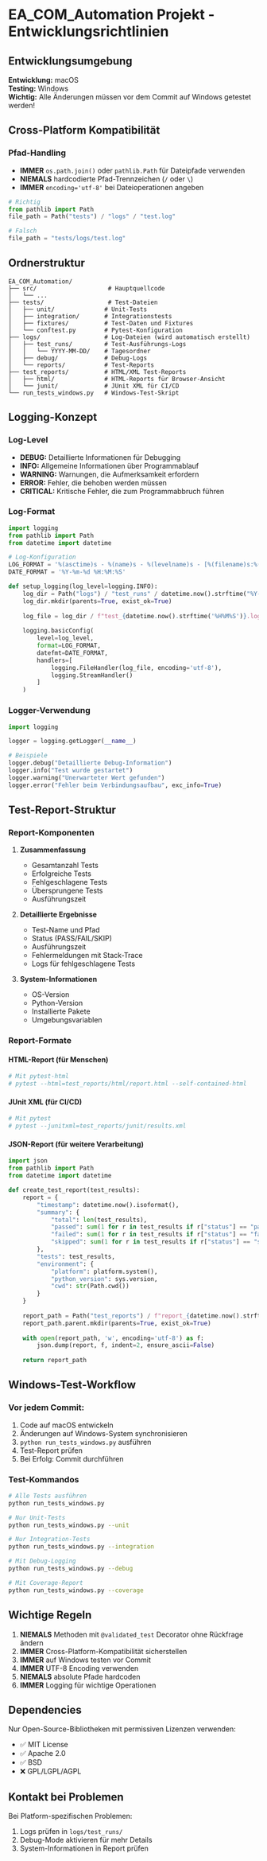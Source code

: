 # EA_COM_Automation Projekt - Entwicklungsrichtlinien

## Entwicklungsumgebung

**Entwicklung:** macOS  
**Testing:** Windows  
**Wichtig:** Alle Änderungen müssen vor dem Commit auf Windows getestet werden!

## Cross-Platform Kompatibilität

### Pfad-Handling
- **IMMER** `os.path.join()` oder `pathlib.Path` für Dateipfade verwenden
- **NIEMALS** hardcodierte Pfad-Trennzeichen (`/` oder `\`)
- **IMMER** `encoding='utf-8'` bei Dateioperationen angeben

```python
# Richtig
from pathlib import Path
file_path = Path("tests") / "logs" / "test.log"

# Falsch
file_path = "tests/logs/test.log"
```

## Ordnerstruktur

```
EA_COM_Automation/
├── src/                    # Hauptquellcode
│   └── ...
├── tests/                  # Test-Dateien
│   ├── unit/              # Unit-Tests
│   ├── integration/       # Integrationstests
│   ├── fixtures/          # Test-Daten und Fixtures
│   └── conftest.py        # Pytest-Konfiguration
├── logs/                  # Log-Dateien (wird automatisch erstellt)
│   ├── test_runs/         # Test-Ausführungs-Logs
│   │   └── YYYY-MM-DD/    # Tagesordner
│   ├── debug/             # Debug-Logs
│   └── reports/           # Test-Reports
├── test_reports/          # HTML/XML Test-Reports
│   ├── html/              # HTML-Reports für Browser-Ansicht
│   └── junit/             # JUnit XML für CI/CD
└── run_tests_windows.py   # Windows-Test-Skript

```

## Logging-Konzept

### Log-Level
- **DEBUG:** Detaillierte Informationen für Debugging
- **INFO:** Allgemeine Informationen über Programmablauf
- **WARNING:** Warnungen, die Aufmerksamkeit erfordern
- **ERROR:** Fehler, die behoben werden müssen
- **CRITICAL:** Kritische Fehler, die zum Programmabbruch führen

### Log-Format
```python
import logging
from pathlib import Path
from datetime import datetime

# Log-Konfiguration
LOG_FORMAT = '%(asctime)s - %(name)s - %(levelname)s - [%(filename)s:%(lineno)d] - %(message)s'
DATE_FORMAT = '%Y-%m-%d %H:%M:%S'

def setup_logging(log_level=logging.INFO):
    log_dir = Path("logs") / "test_runs" / datetime.now().strftime("%Y-%m-%d")
    log_dir.mkdir(parents=True, exist_ok=True)
    
    log_file = log_dir / f"test_{datetime.now().strftime('%H%M%S')}.log"
    
    logging.basicConfig(
        level=log_level,
        format=LOG_FORMAT,
        datefmt=DATE_FORMAT,
        handlers=[
            logging.FileHandler(log_file, encoding='utf-8'),
            logging.StreamHandler()
        ]
    )
```

### Logger-Verwendung
```python
import logging

logger = logging.getLogger(__name__)

# Beispiele
logger.debug("Detaillierte Debug-Information")
logger.info("Test wurde gestartet")
logger.warning("Unerwarteter Wert gefunden")
logger.error("Fehler beim Verbindungsaufbau", exc_info=True)
```

## Test-Report-Struktur

### Report-Komponenten

1. **Zusammenfassung**
   - Gesamtanzahl Tests
   - Erfolgreiche Tests
   - Fehlgeschlagene Tests
   - Übersprungene Tests
   - Ausführungszeit

2. **Detaillierte Ergebnisse**
   - Test-Name und Pfad
   - Status (PASS/FAIL/SKIP)
   - Ausführungszeit
   - Fehlermeldungen mit Stack-Trace
   - Logs für fehlgeschlagene Tests

3. **System-Informationen**
   - OS-Version
   - Python-Version
   - Installierte Pakete
   - Umgebungsvariablen

### Report-Formate

#### HTML-Report (für Menschen)
```python
# Mit pytest-html
# pytest --html=test_reports/html/report.html --self-contained-html
```

#### JUnit XML (für CI/CD)
```python
# Mit pytest
# pytest --junitxml=test_reports/junit/results.xml
```

#### JSON-Report (für weitere Verarbeitung)
```python
import json
from pathlib import Path
from datetime import datetime

def create_test_report(test_results):
    report = {
        "timestamp": datetime.now().isoformat(),
        "summary": {
            "total": len(test_results),
            "passed": sum(1 for r in test_results if r["status"] == "passed"),
            "failed": sum(1 for r in test_results if r["status"] == "failed"),
            "skipped": sum(1 for r in test_results if r["status"] == "skipped"),
        },
        "tests": test_results,
        "environment": {
            "platform": platform.system(),
            "python_version": sys.version,
            "cwd": str(Path.cwd())
        }
    }
    
    report_path = Path("test_reports") / f"report_{datetime.now().strftime('%Y%m%d_%H%M%S')}.json"
    report_path.parent.mkdir(parents=True, exist_ok=True)
    
    with open(report_path, 'w', encoding='utf-8') as f:
        json.dump(report, f, indent=2, ensure_ascii=False)
    
    return report_path
```

## Windows-Test-Workflow

### Vor jedem Commit:
1. Code auf macOS entwickeln
2. Änderungen auf Windows-System synchronisieren
3. `python run_tests_windows.py` ausführen
4. Test-Report prüfen
5. Bei Erfolg: Commit durchführen

### Test-Kommandos

```bash
# Alle Tests ausführen
python run_tests_windows.py

# Nur Unit-Tests
python run_tests_windows.py --unit

# Nur Integration-Tests  
python run_tests_windows.py --integration

# Mit Debug-Logging
python run_tests_windows.py --debug

# Mit Coverage-Report
python run_tests_windows.py --coverage
```

## Wichtige Regeln

1. **NIEMALS** Methoden mit `@validated_test` Decorator ohne Rückfrage ändern
2. **IMMER** Cross-Platform-Kompatibilität sicherstellen
3. **IMMER** auf Windows testen vor Commit
4. **IMMER** UTF-8 Encoding verwenden
5. **NIEMALS** absolute Pfade hardcoden
6. **IMMER** Logging für wichtige Operationen

## Dependencies

Nur Open-Source-Bibliotheken mit permissiven Lizenzen verwenden:
- ✅ MIT License
- ✅ Apache 2.0
- ✅ BSD
- ❌ GPL/LGPL/AGPL

## Kontakt bei Problemen

Bei Platform-spezifischen Problemen:
1. Logs prüfen in `logs/test_runs/`
2. Debug-Mode aktivieren für mehr Details
3. System-Informationen in Report prüfen